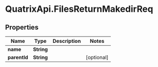 # QuatrixApi.FilesReturnMakedirReq

## Properties
Name | Type | Description | Notes
------------ | ------------- | ------------- | -------------
**name** | **String** |  | 
**parentId** | **String** |  | [optional] 


